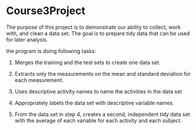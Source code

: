 # Course3Project
The purpose of this project is to demonstrate our ability to collect, work with, and clean a data set. The goal is to prepare tidy data that can be used for later analysis. 

the program is doing following tasks:
1. Merges the training and the test sets to create one data set.

2. Extracts only the measurements on the mean and standard deviation for each measurement. 

3. Uses descriptive activity names to name the activities in the data set

4. Appropriately labels the data set with descriptive variable names. 

5. From the data set in step 4, creates a second, independent tidy data set with the average of each variable for each activity and each subject.
